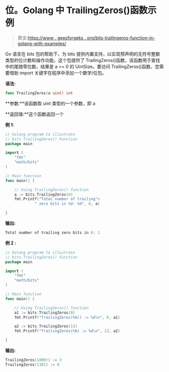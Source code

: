 # 位。Golang 中 TrailingZeros()函数示例

> 原文:[https://www . geesforgeks . org/bits-trailingeros-function-in-golang-with-examples/](https://www.geeksforgeeks.org/bits-trailingzeros-function-in-golang-with-examples/)

Go 语言在 bits 包的帮助下，为 bits 提供内置支持，以实现预声明的无符号整数类型的位计数和操作功能。这个包提供了 TrailingZeros()函数，该函数用于查找中的尾随零位数，结果是 a == 0 的 UintSize。要访问 TrailingZeros()函数，您需要借助 import 关键字在程序中添加一个数学/位包。

**语法:**

```go
func TrailingZeros(a uint) int
```

**参数:**该函数取 uint 类型的一个参数，即 a

**返回值:**这个函数返回一个

**例 1:**

```go
// Golang program to illustrate
// bits.TrailingZeros() Function
package main

import (
    "fmt"
    "math/bits"
)

// Main function
func main() {

    // Using TrailingZeros() function
    a := bits.TrailingZeros(6)
    fmt.Printf("Total number of trailing"+
             " zero bits in %d: %d", 6, a)

}
```

**输出:**

```go
Total number of trailing zero bits in 6: 1
```

**例 2 :**

```go
// Golang program to illustrate
// bits.TrailingZeros() Function
package main

import (
    "fmt"
    "math/bits"
)

// Main function
func main() {

    // Using TrailingZeros() function
    a1 := bits.TrailingZeros(8)
    fmt.Printf("TrailingZeros(%b)) := %d\n", 8, a1)

    a2 := bits.TrailingZeros(13)
    fmt.Printf("TrailingZeros(%b) := %d\n", 13, a2)

}
```

**输出:**

```go
TrailingZeros(1000)) := 3
TrailingZeros(1101) := 0

```